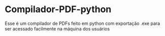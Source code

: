 # Compilador-PDF-python
Esse é um compilador de PDFs feito em python com exportação .exe para ser acessado facilmente na máquina dos usuários 
